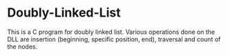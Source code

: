 # Doubly-Linked-List
This is a C program for doubly linked list. Various operations done on the DLL are insertion (beginning, specific position, end), traversal and count of the nodes. 
